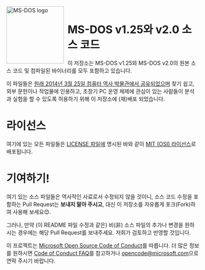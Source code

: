 <img width="150" height="150" align="left" style="float: left; margin: 0 10px 0 0;" alt="MS-DOS logo" src="https://github.com/Microsoft/MS-DOS/blob/master/msdos-logo.png">   

# MS-DOS v1.25와 v2.0 소스 코드
이 저장소는 MS-DOS v1.25와 MS-DOS v2.0의 원본 소스 코드 및 컴파일된 바이너리를 모두 포함하고 있습니다.

이 파일들은 [원래 2014년 3월 25일 컴퓨터 역사 박물관에서 공유되었으며]( http://www.computerhistory.org/atchm/microsoft-ms-dos-early-source-code/) 찾기 쉽고, 외부 문헌이나 작업물에 인용하고, 초창기 PC 운영 체제에 관심이 있는 사람들이 분석과 실험을 할 수 있도록 허용하기 위해 이 저장소에 (재)배포 되었습니다.

# 라이선스
여기에 있는 모든 파일들은 [LICENSE 파일에](https://github.com/Microsoft/MS-DOS/blob/master/LICENSE.md) 명시된 바와 같이 [MIT (OSI) 라이선스](https://en.wikipedia.org/wiki/MIT_License)로 배포됩니다.

# 기여하기!
여기 있는 소스 파일들은 역사적인 사료로서 수정되지 않을 것이니, 소스 코드 수정을 포함하는 Pull Request는 **보내지 말아 주시고**, 대신 이 저장소를 자유롭게 포크(Fork)하여 사용해 보세요😊.

그러나, 만약 (이 README 파일 수정과 같은) 비(非) 소스 파일의 추가나 변경을 원하시는 경우에는 해당 Pull Request를 보내주세요. 저희가 검토하고 반영할 것입니다.

이 프로젝트는 [Microsoft Open Source Code of Conduct](https://opensource.microsoft.com/codeofconduct/)를 따릅니다. 더 많은 정보를 원하시면 [Code of Conduct FAQ](https://opensource.microsoft.com/codeofconduct/faq/)를 참고하거나 [opencode@microsoft.com](mailto:opencode@microsoft.com)으로 연락 주시기 바랍니다.

